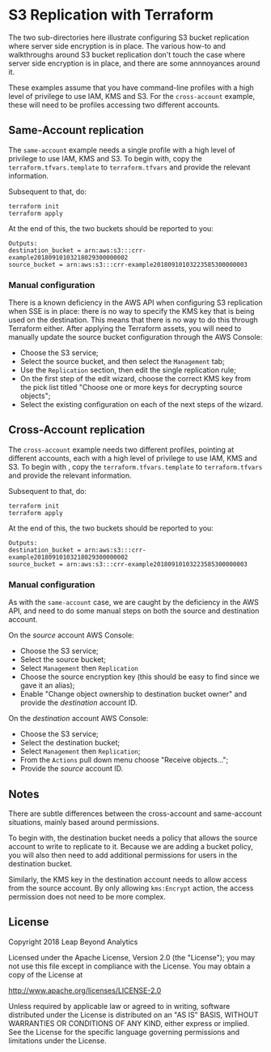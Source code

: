 # S3 Replication with Terraform

The two sub-directories here illustrate configuring S3 bucket replication where server side encryption is in place. The various how-to and walkthroughs around S3 bucket replication don't touch the case where server side encryption is in place, and there are some annnoyances around it.

These examples assume that you have command-line profiles with a high level of privilege to use IAM, KMS and S3. For the `cross-account` example, these will need to be profiles accessing two different accounts.

## Same-Account replication
The `same-account` example needs a single profile with a high level of privilege to use IAM, KMS and S3. To begin with, copy the `terraform.tfvars.template` to `terraform.tfvars` and provide the relevant information.

Subsequent to that, do:

```
terraform init
terraform apply
```

At the end of this, the two buckets should be reported to you:

```
Outputs:
destination_bucket = arn:aws:s3:::crr-example20180910103218029300000002
source_bucket = arn:aws:s3:::crr-example20180910103223585300000003
```

### Manual configuration

There is a known deficiency in the AWS API when configuring S3 replication when SSE is in place: there is no way to specify the KMS key that is being used on the destination. This means that there is no way to do this through Terraform either. After applying the Terraform assets, you will need to manually update the source bucket configuration through the AWS Console:

 - Choose the S3 service;
 - Select the source bucket, and then select the `Management` tab;
 - Use the `Replication` section, then edit the single replication rule;
 - On the first step of the edit wizard, choose the correct KMS key from the pick list titled "Choose one or more keys for decrypting source objects";
 - Select the existing configuration on each of the next steps of the wizard.

## Cross-Account replication
The `cross-account` example needs two different profiles, pointing at different accounts, each with a high level of privilege to use IAM, KMS and S3. To begin with , copy the `terraform.tfvars.template` to `terraform.tfvars` and provide the relevant information.

Subsequent to that, do:

```
terraform init
terraform apply
```

At the end of this, the two buckets should be reported to you:

```
Outputs:
destination_bucket = arn:aws:s3:::crr-example20180910103218029300000002
source_bucket = arn:aws:s3:::crr-example20180910103223585300000003
```
### Manual configuration
As with the `same-account` case, we are caught by the deficiency in the AWS API, and need to do some manual steps on both the source and destination account.

On the *source* account AWS Console:
 - Choose the S3 service;
 - Select the source bucket;
 - Select `Management` then `Replication`
 - Choose the source encryption key (this should be easy to find since we gave it an alias);
 - Enable "Change object ownership to destination bucket owner" and provide the *destination* account ID.

 On the *destination* account AWS Console:
  - Choose the S3 service;
  - Select the destination bucket;
  - Select `Management` then `Replication`;
  - From the `Actions` pull down menu choose "Receive objects...";
  - Provide the *source* account ID.

## Notes
There are subtle differences between the cross-account and same-account situations, mainly based around permissions.

To begin with, the destination bucket needs a policy that allows the source account to write to replicate to it. Because we are adding a bucket policy, you will also then need to add additional permissions for users in the destination bucket.

Similarly, the KMS key in the destination account needs to allow access from the source account. By only allowing `kms:Encrypt` action, the access permission does not need to be more complex.

## License
Copyright 2018 Leap Beyond Analytics

Licensed under the Apache License, Version 2.0 (the "License");
you may not use this file except in compliance with the License.
You may obtain a copy of the License at

   http://www.apache.org/licenses/LICENSE-2.0

Unless required by applicable law or agreed to in writing, software
distributed under the License is distributed on an "AS IS" BASIS,
WITHOUT WARRANTIES OR CONDITIONS OF ANY KIND, either express or implied.
See the License for the specific language governing permissions and
limitations under the License.

